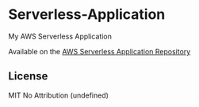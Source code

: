 # Serverless-Application

My AWS Serverless Application

Available on the [AWS Serverless Application Repository](https://aws.amazon.com/serverless)

## License

MIT No Attribution (undefined)
